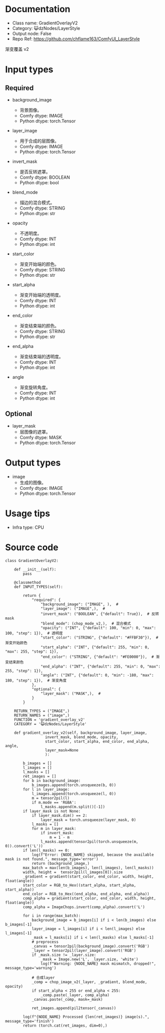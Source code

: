 # Documentation
- Class name: GradientOverlayV2
- Category: 😺dzNodes/LayerStyle
- Output node: False
- Repo Ref: https://github.com/chflame163/ComfyUI_LayerStyle

渐变覆盖 v2

# Input types
## Required

- background_image
    - 背景图像。
    - Comfy dtype: IMAGE
    - Python dtype: torch.Tensor

- layer_image
    - 用于合成的层图像。
    - Comfy dtype: IMAGE
    - Python dtype: torch.Tensor

- invert_mask
    - 是否反转遮罩。
    - Comfy dtype: BOOLEAN
    - Python dtype: bool

- blend_mode
    - 描边的混合模式。
    - Comfy dtype: STRING
    - Python dtype: str

- opacity
    - 不透明度。
    - Comfy dtype: INT
    - Python dtype: int

- start_color
    - 渐变开始端的颜色。
    - Comfy dtype: STRING
    - Python dtype: str

- start_alpha
    - 渐变开始端的透明度。
    - Comfy dtype: INT
    - Python dtype: int

- end_color
    - 渐变结束端的颜色。
    - Comfy dtype: STRING
    - Python dtype: str

- end_alpha
    - 渐变结束端的透明度。
    - Comfy dtype: INT
    - Python dtype: int

- angle
    - 渐变旋转角度。
    - Comfy dtype: INT
    - Python dtype: int

## Optional

- layer_mask
    - 层图像的遮罩。
    - Comfy dtype: MASK
    - Python dtype: torch.Tensor

# Output types

- image
    - 生成的图像。
    - Comfy dtype: IMAGE
    - Python dtype: torch.Tensor

# Usage tips
- Infra type: CPU

# Source code
```
class GradientOverlayV2:

    def __init__(self):
        pass

    @classmethod
    def INPUT_TYPES(self):

        return {
            "required": {
                "background_image": ("IMAGE", ),  #
                "layer_image": ("IMAGE",),  #
                "invert_mask": ("BOOLEAN", {"default": True}),  # 反转mask
                "blend_mode": (chop_mode_v2,),  # 混合模式
                "opacity": ("INT", {"default": 100, "min": 0, "max": 100, "step": 1}),  # 透明度
                "start_color": ("STRING", {"default": "#FFBF30"}),  # 渐变开始颜色
                "start_alpha": ("INT", {"default": 255, "min": 0, "max": 255, "step": 1}),
                "end_color": ("STRING", {"default": "#FE0000"}),  # 渐变结束颜色
                "end_alpha": ("INT", {"default": 255, "min": 0, "max": 255, "step": 1}),
                "angle": ("INT", {"default": 0, "min": -180, "max": 180, "step": 1}),  # 渐变角度
            },
            "optional": {
                "layer_mask": ("MASK",),  #
            }
        }

    RETURN_TYPES = ("IMAGE",)
    RETURN_NAMES = ("image",)
    FUNCTION = 'gradient_overlay_v2'
    CATEGORY = '😺dzNodes/LayerStyle'

    def gradient_overlay_v2(self, background_image, layer_image,
                  invert_mask, blend_mode, opacity,
                  start_color, start_alpha, end_color, end_alpha, angle,
                  layer_mask=None
                  ):

        b_images = []
        l_images = []
        l_masks = []
        ret_images = []
        for b in background_image:
            b_images.append(torch.unsqueeze(b, 0))
        for l in layer_image:
            l_images.append(torch.unsqueeze(l, 0))
            m = tensor2pil(l)
            if m.mode == 'RGBA':
                l_masks.append(m.split()[-1])
        if layer_mask is not None:
            if layer_mask.dim() == 2:
                layer_mask = torch.unsqueeze(layer_mask, 0)
            l_masks = []
            for m in layer_mask:
                if invert_mask:
                    m = 1 - m
                l_masks.append(tensor2pil(torch.unsqueeze(m, 0)).convert('L'))
        if len(l_masks) == 0:
            log(f"Error: {NODE_NAME} skipped, because the available mask is not found.", message_type='error')
            return (background_image,)
        max_batch = max(len(b_images), len(l_images), len(l_masks))
        width, height =  tensor2pil(l_images[0]).size
        _gradient = gradient(start_color, end_color, width, height, float(angle))
        start_color = RGB_to_Hex((start_alpha, start_alpha, start_alpha))
        end_color = RGB_to_Hex((end_alpha, end_alpha, end_alpha))
        comp_alpha = gradient(start_color, end_color, width, height, float(angle))
        comp_alpha = ImageChops.invert(comp_alpha).convert('L')

        for i in range(max_batch):
            background_image = b_images[i] if i < len(b_images) else b_images[-1]
            layer_image = l_images[i] if i < len(l_images) else l_images[-1]
            _mask = l_masks[i] if i < len(l_masks) else l_masks[-1]
            # preprocess
            _canvas = tensor2pil(background_image).convert('RGB')
            _layer = tensor2pil(layer_image).convert('RGB')
            if _mask.size != _layer.size:
                _mask = Image.new('L', _layer.size, 'white')
                log(f"Warning: {NODE_NAME} mask mismatch, dropped!", message_type='warning')

            # 合成layer
            _comp = chop_image_v2(_layer, _gradient, blend_mode, opacity)
            if start_alpha < 255 or end_alpha < 255:
                _comp.paste(_layer, comp_alpha)
            _canvas.paste(_comp, mask=_mask)

            ret_images.append(pil2tensor(_canvas))

        log(f"{NODE_NAME} Processed {len(ret_images)} image(s).", message_type='finish')
        return (torch.cat(ret_images, dim=0),)
```